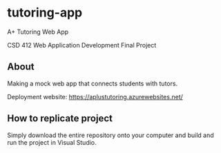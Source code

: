 # tutoring-app

A+ Tutoring Web App

CSD 412 Web Application Development Final Project

## About
Making a mock web app that connects students with tutors.

Deployment website: https://aplustutoring.azurewebsites.net/

## How to replicate project
Simply download the entire repository onto your computer and build and run the project in Visual Studio.
